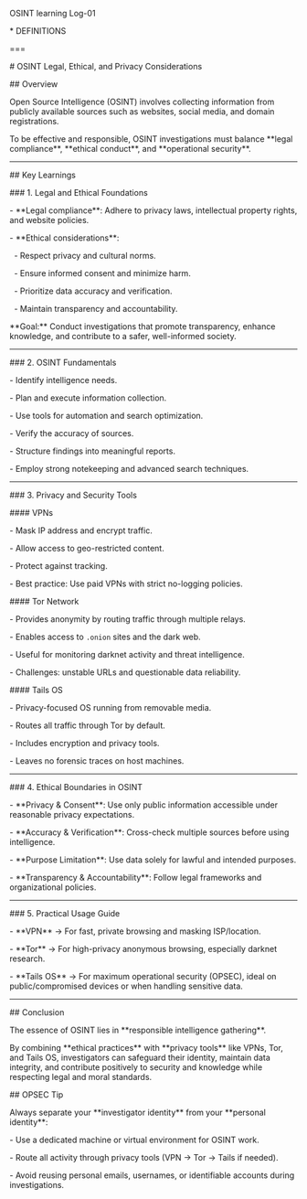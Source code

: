 OSINT learning Log-01



\* DEFINITIONS

===

\# OSINT Legal, Ethical, and Privacy Considerations



\## Overview

Open Source Intelligence (OSINT) involves collecting information from publicly available sources such as websites, social media, and domain registrations.  

To be effective and responsible, OSINT investigations must balance \*\*legal compliance\*\*, \*\*ethical conduct\*\*, and \*\*operational security\*\*.



---



\## Key Learnings



\### 1. Legal and Ethical Foundations

\- \*\*Legal compliance\*\*: Adhere to privacy laws, intellectual property rights, and website policies.  

\- \*\*Ethical considerations\*\*:  

&nbsp; - Respect privacy and cultural norms.  

&nbsp; - Ensure informed consent and minimize harm.  

&nbsp; - Prioritize data accuracy and verification.  

&nbsp; - Maintain transparency and accountability.  



\*\*Goal:\*\* Conduct investigations that promote transparency, enhance knowledge, and contribute to a safer, well-informed society.



---



\### 2. OSINT Fundamentals

\- Identify intelligence needs.  

\- Plan and execute information collection.  

\- Use tools for automation and search optimization.  

\- Verify the accuracy of sources.  

\- Structure findings into meaningful reports.  

\- Employ strong notekeeping and advanced search techniques.



---



\### 3. Privacy and Security Tools

\#### VPNs

\- Mask IP address and encrypt traffic.  

\- Allow access to geo-restricted content.  

\- Protect against tracking.  

\- Best practice: Use paid VPNs with strict no-logging policies.  



\#### Tor Network

\- Provides anonymity by routing traffic through multiple relays.  

\- Enables access to `.onion` sites and the dark web.  

\- Useful for monitoring darknet activity and threat intelligence.  

\- Challenges: unstable URLs and questionable data reliability.  



\#### Tails OS

\- Privacy-focused OS running from removable media.  

\- Routes all traffic through Tor by default.  

\- Includes encryption and privacy tools.  

\- Leaves no forensic traces on host machines.  



---



\### 4. Ethical Boundaries in OSINT

\- \*\*Privacy \& Consent\*\*: Use only public information accessible under reasonable privacy expectations.  

\- \*\*Accuracy \& Verification\*\*: Cross-check multiple sources before using intelligence.  

\- \*\*Purpose Limitation\*\*: Use data solely for lawful and intended purposes.  

\- \*\*Transparency \& Accountability\*\*: Follow legal frameworks and organizational policies.



---



\### 5. Practical Usage Guide

\- \*\*VPN\*\* → For fast, private browsing and masking ISP/location.  

\- \*\*Tor\*\* → For high-privacy anonymous browsing, especially darknet research.  

\- \*\*Tails OS\*\* → For maximum operational security (OPSEC), ideal on public/compromised devices or when handling sensitive data.  



---



\## Conclusion

The essence of OSINT lies in \*\*responsible intelligence gathering\*\*.  

By combining \*\*ethical practices\*\* with \*\*privacy tools\*\* like VPNs, Tor, and Tails OS, investigators can safeguard their identity, maintain data integrity, and contribute positively to security and knowledge while respecting legal and moral standards.



\## OPSEC Tip

Always separate your \*\*investigator identity\*\* from your \*\*personal identity\*\*:  

\- Use a dedicated machine or virtual environment for OSINT work.  

\- Route all activity through privacy tools (VPN → Tor → Tails if needed).  

\- Avoid reusing personal emails, usernames, or identifiable accounts during investigations.  


